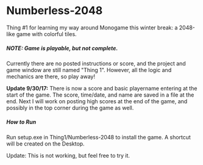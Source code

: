 # Numberless-2048
Thing #1 for learning my way around Monogame this winter break: a 2048-like game with colorful tiles.


##### NOTE: Game is playable, but not complete. 
Currently there are no posted instructions or score, and the project and game window are still named "Thing 1". However, all the logic and mechanics are there, so play away!

**Update 9/30/17:** There is now a score and basic playername entering at the start of the game. The score, time/date, and name are saved in a file at the end. Next I will work on posting high scores at the end of the game, and possibly in the top corner during the game as well.

##### How to Run
Run setup.exe in Thing1/Numberless-2048 to install the game. A shortcut will be created on the Desktop.

Update: This is not working, but feel free to try it.
